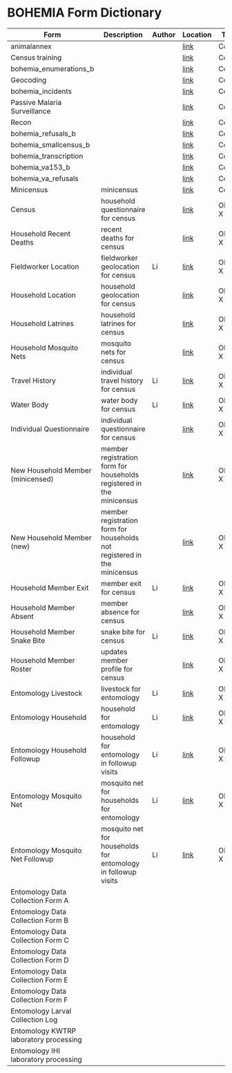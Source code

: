 # BOHEMIA Form Dictionary

| Form                                   | Description                                                              | Author | Location                           | Type    | Status           |
|----------------------------------------|--------------------------------------------------------------------------|--------|------------------------------------|---------|------------------|
| animalannex                            |                                                                          |        | [link][animalannex]                | Collect | Finished         |
| Census training                        |                                                                          |        | [link][censustraining]             | Collect | Finished         |
| bohemia_enumerations_b                 |                                                                          |        | [link][enumerationsb]              | Collect | Finished         |
| Geocoding                              |                                                                          |        | [link][geocoding]                  | Collect | Finished         |
| bohemia_incidents                      |                                                                          |        | [link][incidents]                  | Collect | Finished         |
| Passive Malaria Surveillance           |                                                                          |        | [link][passivemalariasurveillance] | Collect | Finished         |
| Recon                                  |                                                                          |        | [link][recon]                      | Collect | Finished         |
| bohemia_refusals_b                     |                                                                          |        | [link][refusalsb]                  | Collect | Finished         |
| bohemia_smallcensus_b                  |                                                                          |        | [link][smallcensusb]               | Collect | Finished         |
| bohemia_transcription                  |                                                                          |        | [link][transcription]              | Collect | Finished         |
| bohemia_va153_b                        |                                                                          |        | [link][va153b]                     | Collect | Finished         |
| bohemia_va_refusals                    |                                                                          |        | [link][varefusals]                 | Collect | Finished         |
| Minicensus                             | minicensus                                                               |        | [link][censusmin]                  | Collect | Finished         |
| Census                                 | household questionnaire for census                                       |        | [link][census]                     | ODK-X   | Finished         |
| Household Recent Deaths                | recent deaths for census                                                 |        | [link][hh_death]                   | ODK-X   | Finished         |
| Fieldworker Location                   | fieldworker geolocation for census                                       | Li     | [link][fw_location]                | ODK-X   | Finished         |
| Household Location                     | household geolocation for census                                         |        | [link][hh_geo_location]            | ODK-X   | Finished         |
| Household Latrines                     | household latrines for census                                            |        | [link][hh_latrine]                 | ODK-X   | Finished         |
| Household Mosquito Nets                | mosquito nets for census                                                 |        | [link][hh_mosquito_net]            | ODK-X   | Finished         |
| Travel History                         | individual travel history for census                                     | Li     | [link][hh_travel]                  | ODK-X   | Finished         |
| Water Body                             | water body for census                                                    | Li     | [link][hh_water_body]              | ODK-X   | Finished         |
| Individual Questionnaire               | individual questionnaire for census                                      |        | [link][hh_member_questions]        | ODK-X   | Finished         |
| New Household Member (minicensed)      | member registration form for households registered in the minicensus     |        | [link][hh_member_new]              | ODK-X   | Finished         |
| New Household Member (new)             | member registration form for households not registered in the minicensus |        | [link][hh_new_member_new]          | ODK-X   | Finished         |
| Household Member Exit                  | member exit for census                                                   | Li     | [link][hh_member_exit]             | ODK-X   | Finished         |
| Household Member Absent                | member absence for census                                                |        | [link][hh_member_absent]           | ODK-X   | Finished         |
| Household Member Snake Bite            | snake bite for census                                                    | Li     | [link][hh_member_snake]            | ODK-X   | Finished         |
| Household Member Roster                | updates member profile for census                                        |        | [link][hh_member]                  | ODK-X   | Finished         |
| Entomology Livestock                   | livestock for entomology                                                 | Li     | [link][ento_livestock]             | ODK-X   | Pending Feedback |
| Entomology Household                   | household for entomology                                                 | Li     | [link][ento_household]             | ODK-X   | Pending Feedback |
| Entomology Household Followup          | household for entomology in followup visits                              | Li     | [link][ento_household_followup]    | ODK-X   | Pending Feedback |
| Entomology Mosquito Net                | mosquito net for households for entomology                               | Li     | [link][ento_mosquito_net]          | ODK-X   | Pending Feedback |
| Entomology Mosquito Net Followup       | mosquito net for households for entomology in followup visits            | Li     | [link][ento_mosquito_net_followup] | ODK-X   | Pending Feedback |
| Entomology Data Collection Form A      |                                                                          |        |                                    |         | Not Started      |
| Entomology Data Collection Form B      |                                                                          |        |                                    |         | Not Started      |
| Entomology Data Collection Form C      |                                                                          |        |                                    |         | Not Started      |
| Entomology Data Collection Form D      |                                                                          |        |                                    |         | Not Started      |
| Entomology Data Collection Form E      |                                                                          |        |                                    |         | Not Started      |
| Entomology Data Collection Form F      |                                                                          |        |                                    |         | Not Started      |
| Entomology Larval Collection Log       |                                                                          |        |                                    |         | Not Started      |
| Entomology KWTRP laboratory processing |                                                                          |        |                                    |         | Not Started      |
| Entomology IHI laboratory processing   |                                                                          |        |                                    |         | Not Started      |


[animalannex]: https://github.com/databrew/bohemia/tree/master/forms/animalannex
[censustraining]: https://github.com/databrew/bohemia/tree/master/forms/censustraining
[enumerationsb]: https://github.com/databrew/bohemia/tree/master/forms/enumerationsb
[geocoding]: https://github.com/databrew/bohemia/tree/master/forms/geocoding
[incidents]: https://github.com/databrew/bohemia/tree/master/forms/incidents
[passivemalariasurveillance]: https://github.com/databrew/bohemia/tree/master/forms/passivemalariasurveillance
[recon]: https://github.com/databrew/bohemia/tree/master/forms/recon
[refusalsb]: https://github.com/databrew/bohemia/tree/master/forms/refusalsb
[smallcensusb]: https://github.com/databrew/bohemia/tree/master/forms/smallcensusb
[transcription]: https://github.com/databrew/bohemia/tree/master/forms/transcription
[va153b]: https://github.com/databrew/bohemia/tree/master/forms/va153b
[varefusals]: https://github.com/databrew/bohemia/tree/master/forms/varefusals
[censusmin]: https://github.com/databrew/bohemia/tree/master/forms/censusmin
[census]: https://github.com/databrew/bohemia/tree/master/odkx/app/config/tables/census/forms/census
[hh_death]: https://github.com/databrew/bohemia/tree/master/odkx/app/config/tables/hh_death/forms/hh_death
[fw_location]: https://github.com/databrew/bohemia/tree/master/odkx/app/config/tables/fw_location/forms/fw_location
[hh_geo_location]: https://github.com/databrew/bohemia/tree/master/odkx/app/config/tables/hh_geo_location/forms/hh_geo_location
[hh_latrine]: https://github.com/databrew/bohemia/tree/master/odkx/app/config/tables/hh_latrine/forms/hh_latrine
[hh_mosquito_net]: https://github.com/databrew/bohemia/tree/master/odkx/app/config/tables/hh_mosquito_net/forms/hh_mosquito_net
[hh_travel]: https://github.com/databrew/bohemia/tree/master/odkx/app/config/tables/hh_travel/forms/hh_travel
[hh_water_body]: https://github.com/databrew/bohemia/tree/master/odkx/app/config/tables/hh_water_body/forms/hh_water_body
[hh_member_questions]: https://github.com/databrew/bohemia/tree/master/odkx/app/config/tables/hh_member/forms/hh_member_questions
[hh_member_new]: https://github.com/databrew/bohemia/tree/master/odkx/app/config/tables/hh_member/forms/hh_member_new
[hh_new_member_new]: https://github.com/databrew/bohemia/tree/master/odkx/app/config/tables/hh_member/forms/hh_new_member_new
[hh_member_exit]: https://github.com/databrew/bohemia/tree/master/odkx/app/config/tables/hh_member/forms/hh_member_exit
[hh_member_absent]: https://github.com/databrew/bohemia/tree/master/odkx/app/config/tables/hh_member/forms/hh_member_absent
[hh_member_snake]: https://github.com/databrew/bohemia/tree/master/odkx/app/config/tables/hh_member/forms/hh_member_snake
[hh_member]: https://github.com/databrew/bohemia/tree/master/odkx/app/config/tables/hh_member/forms/hh_member
[ento_livestock]: https://github.com/databrew/bohemia/tree/master/odkx/app/config/tables/ento_livestock/forms/ento_livestock
[ento_household]: https://github.com/databrew/bohemia/tree/master/odkx/app/config/tables/ento_household/forms/ento_household
[ento_household_followup]: https://github.com/databrew/bohemia/tree/master/odkx/app/config/tables/ento_household/forms/ento_household_followup
[ento_mosquito_net]: https://github.com/databrew/bohemia/tree/master/odkx/app/config/tables/ento_mosquito_net/forms/ento_mosquito_net
[ento_mosquito_net_followup]: https://github.com/databrew/bohemia/tree/master/odkx/app/config/tables/ento_mosquito_net/forms/ento_mosquito_net_followup
